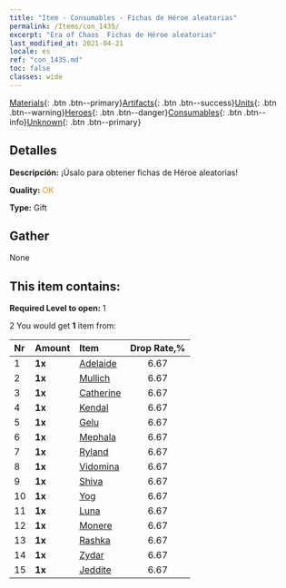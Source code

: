 ```yaml
---
title: "Item - Consumables - Fichas de Héroe aleatorias"
permalink: /Items/con_1435/
excerpt: "Era of Chaos  Fichas de Héroe aleatorias"
last_modified_at: 2021-04-21
locale: es
ref: "con_1435.md"
toc: false
classes: wide
---
```

 [Materials](/es/Items/){: .btn .btn--primary}[Artifacts](/es/Items/Artifacts/){: .btn .btn--success}[Units](/es/Items/Units/){: .btn .btn--warning}[Heroes](/es/Items/Heroes/){: .btn .btn--danger}[Consumables](/es/Items/Consumables/){: .btn .btn--info}[Unknown](/es/Items/Unknown/){: .btn .btn--primary}

## Detalles
 **Descripción:** ¡Úsalo para obtener fichas de Héroe aleatorias!

 **Quality:** <span style="color: #FF8C00">OK</span>

 **Type:** Gift

## Gather

  None

## This item contains:

 **Required Level to open:** 1

 2 You would get **1** item  from:

  | Nr | Amount |     Item    | Drop Rate,% |
  |:---|:-------|:------------|:---------:|
  | 1 |  **1x** | [Adelaide](/es/Items/her_359/) | 6.67 | 
  | 2 |  **1x** | [Mullich](/es/Items/her_360/) | 6.67 | 
  | 3 |  **1x** | [Catherine](/es/Items/her_361/) | 6.67 | 
  | 4 |  **1x** | [Kendal](/es/Items/her_363/) | 6.67 | 
  | 5 |  **1x** | [Gelu](/es/Items/her_366/) | 6.67 | 
  | 6 |  **1x** | [Mephala](/es/Items/her_367/) | 6.67 | 
  | 7 |  **1x** | [Ryland](/es/Items/her_368/) | 6.67 | 
  | 8 |  **1x** | [Vidomina](/es/Items/her_372/) | 6.67 | 
  | 9 |  **1x** | [Shiva](/es/Items/her_376/) | 6.67 | 
  | 10 |  **1x** | [Yog](/es/Items/her_377/) | 6.67 | 
  | 11 |  **1x** | [Luna](/es/Items/her_378/) | 6.67 | 
  | 12 |  **1x** | [Monere](/es/Items/her_379/) | 6.67 | 
  | 13 |  **1x** | [Rashka](/es/Items/her_384/) | 6.67 | 
  | 14 |  **1x** | [Zydar](/es/Items/her_385/) | 6.67 | 
  | 15 |  **1x** | [Jeddite](/es/Items/her_391/) | 6.67 | 
